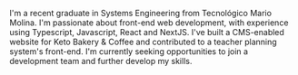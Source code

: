 ---
---
I'm a recent graduate in Systems Engineering from Tecnológico Mario Molina. I'm passionate about front-end web development, with experience using Typescript, Javascript, React and NextJS. I've built a CMS-enabled website for Keto Bakery & Coffee and contributed to a teacher planning system's front-end. I'm currently seeking opportunities to join a development team and further develop my skills.